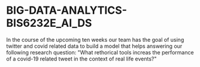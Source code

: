 # BIG-DATA-ANALYTICS-BIS6232E_AI_DS
In the course of the upcoming ten weeks our team has the goal of using twitter and covid related data to build a model that helps answering our following research question: "What rethorical tools increas the performance of a covid-19 related tweet in the context of real life events?"

